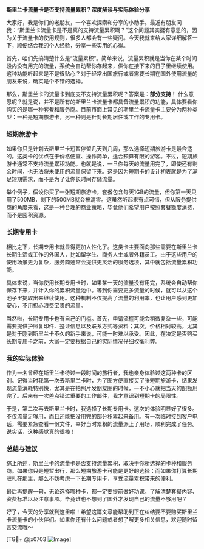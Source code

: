 **斯里兰卡流量卡是否支持流量累积？深度解读与实际体验分享**

大家好，我是你们的老朋友，一个喜欢探索和分享的小助手。最近有朋友问我：“斯里兰卡流量卡是不是真的支持流量累积啊？”这个问题其实挺有意思的，因为关于流量卡的使用规则，很多人都会有一些疑问。今天我就来给大家详细解答一下，顺便结合我的个人经验，分享一些实用的心得。

首先，咱们先搞清楚什么是“流量累积”。简单来说，流量累积就是当你在某个时间段内没有用完的流量，系统会自动帮你存起来，供你在接下来的日子里继续使用。这种功能听起来是不是很贴心？对于经常出国旅行或者需要长期在国外使用流量的朋友来说，确实是个不错的选择。

那么，斯里兰卡的流量卡到底支不支持流量累积呢？答案是：**部分支持！** 什么意思呢？就是说，并不是所有的斯里兰卡流量卡都具备流量累积的功能，具体要看你购买的是哪一种套餐和服务商。目前市面上常见的斯里兰卡流量卡主要分为两种类型：一种是短期旅游卡，另一种则是针对长期居住或工作的专用卡。

### 短期旅游卡

如果你只是计划去斯里兰卡短暂停留几天到几周，那么选择短期旅游卡是最合适的。这类卡的优点在于价格便宜、操作简单，适合预算有限的游客。不过，短期旅游卡通常不支持流量累积功能。也就是说，一旦你每天的流量用完了，即使还有剩余时间，也无法将未使用的流量保留下来。这是因为短期卡的设计初衷就是为了满足短期需求，而不是为了让你长时间存储流量。

举个例子，假设你买了一张短期旅游卡，套餐包含每天1GB的流量，但你第一天只用了500MB，剩下的500MB就会被清零。这虽然听起来有点可惜，但从服务提供商的角度来看，这是一种合理的商业策略，毕竟他们希望用户按照套餐额度消费，而不是囤积资源。

### 长期专用卡

相比之下，长期专用卡就显得更加人性化了。这类卡主要面向那些需要在斯里兰卡长期生活或工作的外国人，比如留学生、商务人士或者外籍员工。由于这些用户的使用场景更为复杂，服务商通常会提供更灵活的服务选项，其中就包括流量累积功能。

具体来说，当你使用长期专用卡时，如果某一天的流量没有用完，系统会自动帮你保存下来，并计入你的累积流量池中。等到你需要更多流量的时候，就可以从这个池子里提取出来继续使用。这种机制不仅提高了流量的利用率，也让用户感到更加安心，不用担心浪费宝贵的流量。

当然啦，长期专用卡也有自己的门槛。首先，申请流程可能会稍微复杂一些，可能需要提供护照复印件、签证信息以及联系方式等资料；其次，价格相对较高，尤其是对于刚到斯里兰卡不久的新手来说，可能一时难以承受。因此，在决定是否购买长期专用卡之前，大家一定要根据自己的实际情况仔细权衡利弊。

### 我的实际体验

作为一名曾经在斯里兰卡待过一段时间的旅行者，我也亲身体验过这两种卡的区别。记得当时我第一次去斯里兰卡时，为了图方便直接买了张短期旅游卡，结果发现流量消耗特别快，尤其是在拍照片发朋友圈的时候，一不小心就把当天的配额用完了。后来有一次差点错过重要的工作邮件，我才意识到短期卡的局限性。

于是，第二次再去斯里兰卡时，我选择了长期专用卡。这次的体验明显好了很多。不仅流量足够用，而且还能把没用完的部分积累起来备用。有一次临时接到客户电话，需要紧急查看一份文件，幸好当时累积的流量派上了用场，顺利完成了任务。说实话，这种感觉真的很棒！

### 总结与建议

综上所述，斯里兰卡的流量卡是否支持流量累积，取决于你所选择的卡种和服务商。如果你只是短暂出行，那么短期旅游卡可能是更好的选择；而如果你打算长期驻扎在那里，那么不妨考虑一下长期专用卡，享受流量累积带来的便利。

最后再提醒一句，无论选择哪种卡，都一定要提前做好功课，了解清楚套餐内容、资费标准以及注意事项。毕竟谁也不想到了国外才发现自己的流量不够用吧？

好了，今天的分享就到这里啦！希望这篇文章能帮助到正在纠结要不要购买斯里兰卡流量卡的小伙伴们。如果你还有什么问题或者想了解更多相关信息，欢迎随时留言交流哦～

[TG💪+ @jx0703 ![Image](https://github.com/user-attachments/assets/dbca1d08-cadb-493c-b0ec-ad6f7a83f270)]